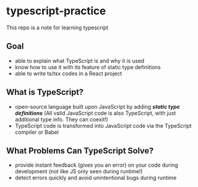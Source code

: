 # typescript-practice
This repo is a note for learning typescript

## Goal
- able to explain what TypeScript is and why it is used
- know how to use it with its feature of static type definitions
- able to write ts/tsx codes in a React project

## What is TypeScript?
- open-source language built upon JavaScript by adding ***static type definitions*** (All valid JavaScript code is also TypeScript, with just additional type info. They can coexit!)
- TypeScript code is transformed into JavaScript code via the TypeScript compiler or Babel

## What Problems Can TypeScript Solve?
- provide instant feedback (gives you an error) on your code during development (not like JS only seen during runtime!)
- detect errors quickly and avoid unintentional bugs during runtime
